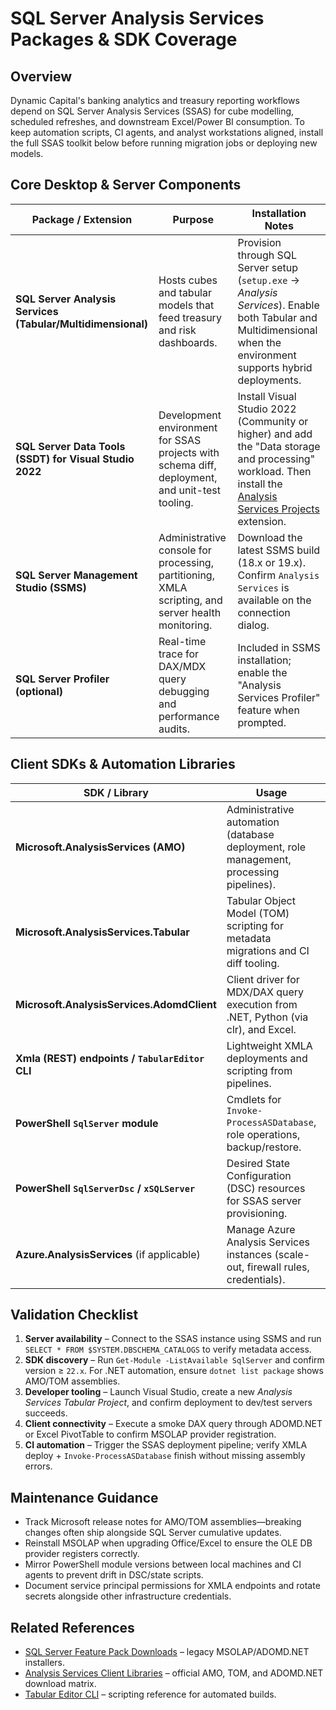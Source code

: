 # SQL Server Analysis Services Packages & SDK Coverage

## Overview

Dynamic Capital's banking analytics and treasury reporting workflows depend on
SQL Server Analysis Services (SSAS) for cube modelling, scheduled refreshes, and
downstream Excel/Power BI consumption. To keep automation scripts, CI agents,
and analyst workstations aligned, install the full SSAS toolkit below before
running migration jobs or deploying new models.

## Core Desktop & Server Components

| Package / Extension                                         | Purpose                                                                                            | Installation Notes                                                                                                                                                                                                                                                      |
| ----------------------------------------------------------- | -------------------------------------------------------------------------------------------------- | ----------------------------------------------------------------------------------------------------------------------------------------------------------------------------------------------------------------------------------------------------------------------- |
| **SQL Server Analysis Services (Tabular/Multidimensional)** | Hosts cubes and tabular models that feed treasury and risk dashboards.                             | Provision through SQL Server setup (`setup.exe` → _Analysis Services_). Enable both Tabular and Multidimensional when the environment supports hybrid deployments.                                                                                                      |
| **SQL Server Data Tools (SSDT) for Visual Studio 2022**     | Development environment for SSAS projects with schema diff, deployment, and unit-test tooling.     | Install Visual Studio 2022 (Community or higher) and add the "Data storage and processing" workload. Then install the [Analysis Services Projects](https://marketplace.visualstudio.com/items?itemName=ProBITools.MicrosoftAnalysisServicesModelingProjects) extension. |
| **SQL Server Management Studio (SSMS)**                     | Administrative console for processing, partitioning, XMLA scripting, and server health monitoring. | Download the latest SSMS build (18.x or 19.x). Confirm `Analysis Services` is available on the connection dialog.                                                                                                                                                       |
| **SQL Server Profiler (optional)**                          | Real-time trace for DAX/MDX query debugging and performance audits.                                | Included in SSMS installation; enable the "Analysis Services Profiler" feature when prompted.                                                                                                                                                                           |

## Client SDKs & Automation Libraries

| SDK / Library                                   | Usage                                                                                   | Installation                                                                                                                                                                                          |
| ----------------------------------------------- | --------------------------------------------------------------------------------------- | ----------------------------------------------------------------------------------------------------------------------------------------------------------------------------------------------------- |
| **Microsoft.AnalysisServices (AMO)**            | Administrative automation (database deployment, role management, processing pipelines). | Install the NuGet package `Microsoft.AnalysisServices.retail.amd64` or `Microsoft.AnalysisServices.NetCore.retail.amd64` for .NET Core. On Windows hosts, the MSI bundle ships with SSMS (`AMO.msi`). |
| **Microsoft.AnalysisServices.Tabular**          | Tabular Object Model (TOM) scripting for metadata migrations and CI diff tooling.       | NuGet package `Microsoft.AnalysisServices.Tabular` (requires AMO). Include in CI projects and automation scripts.                                                                                     |
| **Microsoft.AnalysisServices.AdomdClient**      | Client driver for MDX/DAX query execution from .NET, Python (via clr), and Excel.       | Install the [MSOLAP](https://go.microsoft.com/fwlink/?linkid=829576) provider or add the NuGet `Microsoft.AnalysisServices.AdomdClient.retail.amd64`.                                                 |
| **Xmla (REST) endpoints / `TabularEditor` CLI** | Lightweight XMLA deployments and scripting from pipelines.                              | Install `TabularEditor` 2.x/3.x (CLI available via MSI). Configure service principals with XMLA endpoint access.                                                                                      |
| **PowerShell `SqlServer` module**               | Cmdlets for `Invoke-ProcessASDatabase`, role operations, backup/restore.                | `Install-Module SqlServer -Scope CurrentUser` on Windows PowerShell or PowerShell 7. Ensure TLS 1.2 is enabled for gallery downloads.                                                                 |
| **PowerShell `SqlServerDsc` / `xSQLServer`**    | Desired State Configuration (DSC) resources for SSAS server provisioning.               | `Install-Module SqlServerDsc`. Use to codify instance configuration, security, and service accounts.                                                                                                  |
| **Azure.AnalysisServices** (if applicable)      | Manage Azure Analysis Services instances (scale-out, firewall rules, credentials).      | `Install-Module Azure.AnalysisServices`. Requires Azure PowerShell Az module baseline.                                                                                                                |

## Validation Checklist

1. **Server availability** – Connect to the SSAS instance using SSMS and run
   `SELECT * FROM $SYSTEM.DBSCHEMA_CATALOGS` to verify metadata access.
2. **SDK discovery** – Run `Get-Module -ListAvailable SqlServer` and confirm
   version ≥ `22.x`. For .NET automation, ensure `dotnet list package` shows
   AMO/TOM assemblies.
3. **Developer tooling** – Launch Visual Studio, create a new _Analysis Services
   Tabular Project_, and confirm deployment to dev/test servers succeeds.
4. **Client connectivity** – Execute a smoke DAX query through ADOMD.NET or
   Excel PivotTable to confirm MSOLAP provider registration.
5. **CI automation** – Trigger the SSAS deployment pipeline; verify XMLA
   deploy + `Invoke-ProcessASDatabase` finish without missing assembly errors.

## Maintenance Guidance

- Track Microsoft release notes for AMO/TOM assemblies—breaking changes often
  ship alongside SQL Server cumulative updates.
- Reinstall MSOLAP when upgrading Office/Excel to ensure the OLE DB provider
  registers correctly.
- Mirror PowerShell module versions between local machines and CI agents to
  prevent drift in DSC/state scripts.
- Document service principal permissions for XMLA endpoints and rotate secrets
  alongside other infrastructure credentials.

## Related References

- [SQL Server Feature Pack Downloads](https://learn.microsoft.com/sql/database-engine/install-windows/sql-server-feature-pack-previous-versions)
  – legacy MSOLAP/ADOMD.NET installers.
- [Analysis Services Client Libraries](https://learn.microsoft.com/analysis-services/client-libraries)
  – official AMO, TOM, and ADOMD.NET download matrix.
- [Tabular Editor CLI](https://docs.tabulareditor.com/te2/Command-line.html) –
  scripting reference for automated builds.
